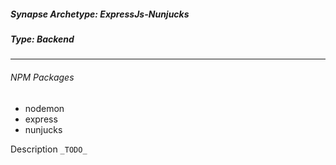 <h5>Synapse Archetype: ExpressJs-Nunjucks</h2>
<h5>Type: Backend</h5>

---

<h6>NPM Packages</h6>

* nodemon
* express
* nunjucks

Description ```_TODO_```

